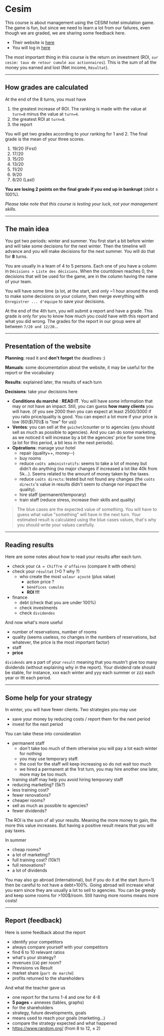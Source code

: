 # Cesim

This course is about management using the CESIM
hotel simulation game. The game is fun, but since we need to learn
a lot from our failures, even though we are graded,
we are sharing some feedback here.

* Their website is [here](https://www.cesim.com/)
* You will log in [here](https://sim.cesim.com/)

The most important thing in this course is the
return on investment (ROI, `sur cesim: taux de retour cumulé aux actionnaires`).
This is the sum of all the money you earned and
lost (Net income, ``Résultat``).

<hr class="sl">

## How grades are calculated

At the end of the 8 turns, you must have

1. the greatest increase of ROI. 
   The ranking is made with the value at ``turn=8`` minus
   the value at ``turn=4``.
2. the greatest ROI
at ``turn=8``.
3. the report

You will get two grades according to your ranking
for 1 and 2. The final grade
is the mean of your three scores.

1. 19/20 (First)
2. 17/20
3. 15/20
4. 13/20
5. 11/20
6. 9/20
7. 8/20 (Last)

**You are losing 2 points on the final grade if you end up in
bankrupt** (debt $\ge$ 100%).

*Please take note that this course is testing your luck,
not your management skills*. 

<hr class="sr">

## The main idea

You got two periods: winter and summer. You first
start a bit before winter and will take some decisions
for the next winter. Then the timeline will advance and
you will make decisions for the next summer. You will
do that for **8** turns.

You are usually in a team of 4 to 5 persons. Each
one of you have a column in ``Décisions > Liste des décisions``.
When the countdown reaches 0, the decisions that will be used
for the game, are in the column having the name
of your team.

You will have some time (a lot, at the start,
and only ~1 hour around the end) to make some decisions
on your column, then merge everything with
``Enregistrer ... d'équipe`` to save your decisions.

At the end of the 4th turn, you will submit a report
and have a grade. This grade is only for you to know
how much you could have with this report
and what you did wrong. The grades for the report in our group
were all between ``7/20 and 12/20``...

<hr class="sl">

## Presentation of the website

**Planning**: read it and **don't forget** the deadlines :)

**Manuals**: some documentation about the website,
it may be useful for the report or the vocabulary

**Results**: explained later, the results of each turn

**Decisions**: take your decisions here
  * **Conditions du marché** : **READ IT**.
    You will have some information 
    that may or not have an impact. 
    Still, you can guess **how many clients** you will have.
    (if you see 2000 then you can expect at least 2500/3000 
    if you ratio price/quality is good.
    You can expect a lot more if your price is low
    (60\\$\70\\$ is "low" for us))
  * **Ventes**: 
    you can sell at the ``guichet``/counter 
    or to agencies (you should sell as much as possible to agencies). 
    And you can do some marketing, as we noticed it will
    increase by a bit the agencies' price for some time
    (a lot for this period, a bit less in the next periods).
  * **Opérations**: manage your hotel
    * repair (quality++, money--)
    * buy rooms
    * reduce ``coûts administratifs``: 
      seems to take a lot of money but didn't do anything
      (no major changes if increased a lot like 40k from
      5k...). Seems related to the amount of money taken by the taxes.
    * reduce ``coûts directs``: tested but not found any changes
      (the ``coûts directs``'s value in 
      results didn't seem to change nor impact the quality).
    * hire staff (permanent/temporary)
    * train staff (reduce stress, increase their skills and quality)

> The blue cases are the expected value of something. 
> You will have to guess what value "something" will have
> in the next turn. Your estimated result is calculated
> using the blue cases values, that's why
> you should write your values carefully.

<hr class="sr">

## Reading results

Here are some notes about how to read your results
after each turn.

* check your ``CA = Chiffre d'affaires`` (compare it with others)
* check your ``résultat`` (>0 ? why ?)
  * who create the most ``valeur ajouté`` (plus value)
    * action price ?
    * ``bénéfices cumulés``
    * **ROI !!!**
* finance
  * debt (check that you are under 100%)
  * check investments
  * check ``dividendes``

And now what's more useful

* number of reservations, number of rooms
* quality (seems useless, no changes in the numbers of reservations, but whatever,
  the price is the most important factor)
* staff
* **price**

``dividends`` are
a part of your ``result`` meaning that you mustn't give
too many dividends (without explaining why
in the report). Your dividend rate should be stable,
for instance, xxx each winter and
yyy each summer or zzz each year or ttt each
period.

<hr class="sl">

## Some help for your strategy

In winter, you will have fewer clients.  Two strategies you may use

* save your money by reducing costs / report them for the next period
* invest for the next period

You can take these into consideration

* permanent staff
  * don't take too much of them otherwise you will pay a lot each winter for nothing 
  * you may use temporary staff.
  * the cost for the staff will keep increasing so
    do not wait too much
  * we hired a permanent at the 1rst turn,
    you may hire another one later, more may be too much.
* training staff may help you avoid hiring temporary staff
* reducing marketing? (5k?)
* less training cost?
* fewer renovations?
* cheaper rooms?
* sell as much as possible to agencies?
* fewer dividends?

The ROI is the sum
of all your results. Meaning the more money to gain,
the more this value increases. But having a positive
result means that you will pay taxes.

In summer

* cheap rooms?
* a lot of marketing?
* full training cost? (10k?)
* full renovations?
* a lot of dividends

You may also go abroad (international), but if you do it
at the start (turn=1) then be careful to not have a debt>100%.
Going abroad will increase what you earn since they
are usually a lot to sell to agencies. 
You can be greedy and keep some rooms for >100$/room.
Still having more rooms means more costs!

<hr class="sr">

## Report (feedback)

Here is some feedback about the report

* identify your competitors
* always compare yourself with your competitors
* find 6 to 10 relevant ratios
* what's your strategy?
* revenues (``CA``) per room?
* Previsions vs Result
* market share (`part de marché`)
* profits returned to the shareholders

And what the teacher gave us

* one report for the turns 1-4 and one for 4-8
* **5 pages** + annexes (tables, graphs)
* for the shareholders
* strategy, future developments, goals
* means used to reach your goals (marketing...)
* compare the strategy expected and what happened
* <https://www.random.org/> (from $8$ to $12$, $\pm\ 2$)